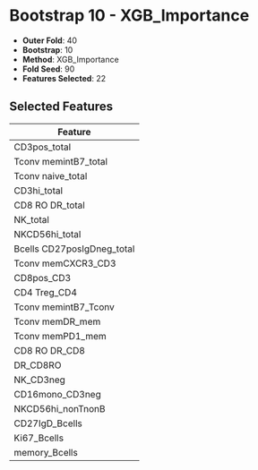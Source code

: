 # Bootstrap 10 - XGB_Importance

- **Outer Fold**: 40
- **Bootstrap**: 10
- **Method**: XGB_Importance
- **Fold Seed**: 90
- **Features Selected**: 22

## Selected Features

| Feature |
|---------|
| CD3pos_total |
| Tconv memintB7_total |
| Tconv naive_total |
| CD3hi_total |
| CD8 RO DR_total |
| NK_total |
| NKCD56hi_total |
| Bcells CD27posIgDneg_total |
| Tconv memCXCR3_CD3 |
| CD8pos_CD3 |
| CD4 Treg_CD4 |
| Tconv memintB7_Tconv |
| Tconv memDR_mem |
| Tconv memPD1_mem |
| CD8 RO DR_CD8 |
| DR_CD8RO |
| NK_CD3neg |
| CD16mono_CD3neg |
| NKCD56hi_nonTnonB |
| CD27IgD_Bcells |
| Ki67_Bcells |
| memory_Bcells |
